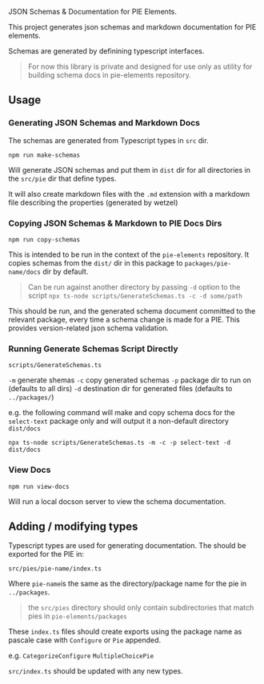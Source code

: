 
JSON Schemas & Documentation for PIE Elements.

This project generates json schemas and markdown documentation for PIE elements.

Schemas are generated by definining typescript interfaces.

> For now this library is private and designed for use only as utility for building schema docs in pie-elements repository.

## Usage

### Generating JSON Schemas and Markdown Docs

The schemas are generated from Typescript types in `src` dir.

`npm run make-schemas`

Will generate JSON schemas and put them in `dist` dir for all directories in the `src/pie` dir that define types.

It will also create markdown files with the `.md` extension with a markdown file describing the properties 
(generated by wetzel)

### Copying JSON Schemas & Markdown to PIE Docs Dirs

`npm run copy-schemas`

This is intended to be run in the context of the `pie-elements` repository. It copies schemas from the `dist/` dir
 in this package to `packages/pie-name/docs` dir by default.

 > Can be run against another directory by passing `-d` option to the script `npx ts-node scripts/GenerateSchemas.ts -c -d some/path`

 This should be run, and the generated schema document committed to the relevant package, every time a schema change 
 is made for a PIE. This provides version-related json schema validation. 

 ### Running Generate Schemas Script Directly

 `scripts/GenerateSchemas.ts` 

`-m` generate shemas
`-c` copy generated schemas
`-p` package dir to run on (defaults to all dirs)
`-d` destination dir for generated files (defaults to `../packages/`)

e.g. the following command will make and copy schema docs for the `select-text` package only
and will output it a non-default directory `dist/docs`

`npx ts-node scripts/GenerateSchemas.ts -m -c -p select-text -d dist/docs`


### View Docs

`npm run view-docs`

Will run a local docson server to view the schema documentation.

## Adding / modifying types

Typescript types are used for generating documentation. The should be exported for the PIE in:

`src/pies/pie-name/index.ts`

Where `pie-name`is the same as the directory/package name for the pie in `../packages`.

> the `src/pies` directory should only contain subdirectories that match pies in `pie-elements/packages`


These `index.ts` files should create exports using the package name as pascale case with `Configure` or `Pie` appended. 

e.g. `CategorizeConfigure` `MultipleChoicePie`

`src/index.ts` should be updated with any new types.


